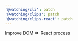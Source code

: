 ```yaml
---
'@watching/cli': patch
'@watching/clips': patch
'@watching/clips-react': patch
---
```


Improve DOM => React process
